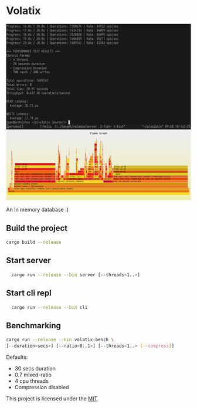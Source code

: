 # Volatix

![Performance](performance.png)
![Memory Info](flamegraph.svg)

An In memory database :)

## Build the project

```bash
cargo build --release
```

## Start server

```bash
  cargo run --release --bin server [--threads<1..>]
```

## Start cli repl

```bash
  cargo run --release --bin cli
```

## Benchmarking

```bash
cargo run --release --bin volatix-bench \
[--duration<secs>] [--ratio<0..1>] [--threads<1..> [--compress]]
```
Defaults: 
- 30 secs duration
- 0.7 mixed-ratio
- 4 cpu threads
- Compression disabled

This project is licensed under the [MIT](LICENSE).

